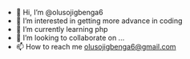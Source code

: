 - 👋 Hi, I’m @olusojigbenga6
- 👀 I’m interested in getting more advance in coding
- 🌱 I’m currently learning php
- 💞️ I’m looking to collaborate on ...
- 📫 How to reach me olusojigbenga6@gmail.com

<!---
olusojigbenga6/olusojigbenga6 is a ✨ special ✨ repository because its `README.md` (this file) appears on your GitHub profile.
You can click the Preview link to take a look at your changes.
--->
